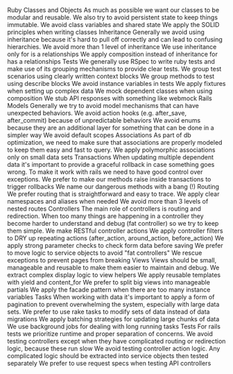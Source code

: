 Ruby
Classes and Objects
As much as possible we want our classes to be modular and reusable. We also try to avoid persistent state to keep things immutable.
We avoid class variables and shared state
We apply the SOLID principles when writing classes
Inheritance
Generally we avoid using inheritance because it's hard to pull off correctly and can lead to confusing hierarchies.
We avoid more than 1 level of inheritance
We use inheritance only for is a relationships
We apply composition instead of inheritance for has a relationships
Tests
We generally use RSpec to write ruby tests and make use of its grouping mechanisms to provide clear tests.
We group test scenarios using clearly written context blocks
We group methods to test using describe blocks
We avoid instance variables in tests
We apply fixtures when setting up complex data
We mock dependent classes when using composition
We stub API responses with something like webmock
Rails
Models
Generally we try to avoid model mechanisms that can have unexpected behaviors.
We avoid action hooks (e.g. after_save, after_commit) because of unpredictable behaviors
We avoid enums because they are an additional layer for something that can be done in a simpler way
We avoid default scopes
Associations
As part of db optimization, we need to make sure that associations are properly modeled to keep them easy and fast to query.
We apply polymorphic associations only on small data sets
Transactions
When updating multiple dependent data it's important to provide a graceful rollback in case something goes wrong. To make it work with rails we need to have good control over exceptions.
We prefer to make our methods raise inside transactions to trigger rollbacks
We name our dangerous methods with a bang (!)
Routing
We prefer routing that is straightforward and easy to trace.
We apply clear namespaces and aliases when needed
We avoid more than 3 levels of nested routes
Controllers
The main role of controllers is routing and redirection. When too many things are happening in a controller they become harder to understand and debug (fat controller) so we try to keep them simple.
We make RESTful controller actions
We apply controller filters to DRY up repeating actions (after_action, around_action, before_action)
We apply strong parameter checks to check form data before saving
We prefer to move logic to service objects to avoid "fat controllers"
We rescue exceptions to prevent pages from breaking
Views
Views should be small, manageable and reusable to make them easier to maintain and debug.
We extract complex display logic to view helpers
We apply reusable templates with yield and content_for
We prefer to split big views into manageable partials
We apply the facade pattern when there are too many instance variables
Tasks
When working with data it's important to apply a form of pagination to prevent overwhelming the system, especially with large data sets.
We prefer to use rake tasks to modify sets of data instead of data migrations
We apply batching strategies for updating large chunks of data
We use background jobs for dealing with long running tasks
Tests
For rails tests we prioritize runtime and proper separation of concerns.
We avoid testing controllers except when they have complicated routing or redirection logic, because these run slow
We avoid testing controller action logic. Any complicated logic should be extracted into service objects then tested separately
We prefer to use request specs when testing API controllers

